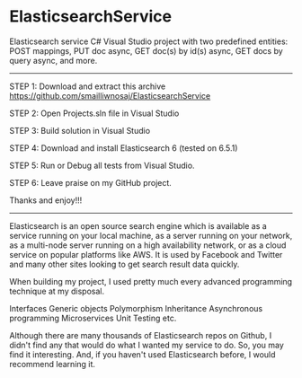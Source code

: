# ElasticsearchService
Elasticsearch service C# Visual Studio project with two predefined entities: POST mappings, PUT doc async, GET doc(s) by id(s) async, GET docs by query async, and more.

-----------------------------------------------------------------------------------------------------------------------

STEP 1: Download and extract this archive
https://github.com/smailliwnosaj/ElasticsearchService

STEP 2: Open Projects.sln file in Visual Studio

STEP 3: Build solution in Visual Studio

STEP 4: Download and install Elasticsearch 6 (tested on 6.5.1)

STEP 5: Run or Debug all tests from Visual Studio.

STEP 6:  Leave praise on my GitHub project.  

Thanks and enjoy!!!

-------------------------------------------------------------------------------------------------------------------------

Elasticsearch is an open source search engine which is available as a service running on your local machine, as a server running on your network, as a multi-node server running on a high availability network, or as a cloud service on popular platforms like AWS.  It is used by Facebook and Twitter and many other sites looking to get search result data quickly.

When building my project, I used pretty much every advanced programming technique at my disposal.

Interfaces
Generic objects
Polymorphism
Inheritance
Asynchronous programming
Microservices
Unit Testing
etc.

Although there are many thousands of Elasticsearch repos on Github, I didn't find any that would do what I wanted my service to do.  So, you may find it interesting.  And, if you haven't used Elasticsearch before, I would recommend learning it.


